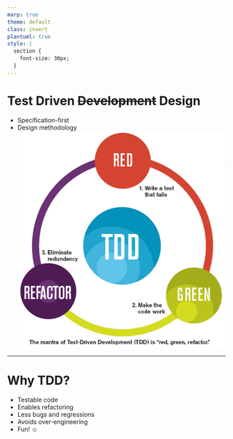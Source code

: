 ```yaml
---
marp: true
theme: default
class: invert
plantuml: true
style: |
  section {
    font-size: 30px;
  }
---
```

# Test Driven ~~Development~~ Design
- Specification-first
- Design methodology
![bg right:55%](./pictures/tdd.png)
---
# Why TDD?
- Testable code
- Enables refactoring
- Less bugs and regressions
- Avoids over-engineering
- Fun! :relaxed:
